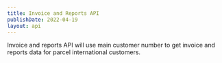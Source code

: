 ```yaml
---
title: Invoice and Reports API
publishDate: 2022-04-19
layout: api
---
```


Invoice and reports API will use main customer number to get invoice and reports data for parcel international customers. 

